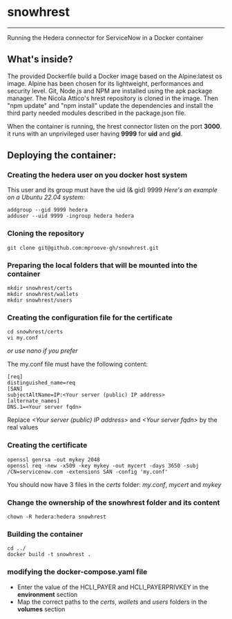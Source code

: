 # snowhrest

---
Running the Hedera connector for ServiceNow in a Docker container

## What's inside?

The provided Dockerfile build a Docker image based on the Alpine:latest os image. Alpine has been chosen for its lightweight, performances and security level.
Git, Node.js and NPM are installed using the apk package manager.
The Nicola Attico's hrest repository is cloned in the image.
Then "npm update" and "npm install" update the dependencies and install the third party needed modules described in the package.json file. 

When the container is running, the hrest connector listen on the port **3000**.
it runs with an unprivileged user having **9999** for **uid** and **gid**. 

## Deploying the container:

### Creating the hedera user on you docker host system
This user and its group must have the uid (& gid) 9999
*Here's an example on a Ubuntu 22.04 system:*
```
addgroup --gid 9999 hedera
adduser --uid 9999 -ingroup hedera hedera
```

### Cloning the repository

`git clone git@github.com:mproove-gh/snowhrest.git`

### Preparing the local folders that will be mounted into the container

```
mkdir snowhrest/certs
mkdir snowhrest/wallets
mkdir snowhrest/users
```

### Creating the configuration file for the certificate

```
cd snowhrest/certs
vi my.conf
```

*or use nano if you prefer*

The my.conf file must have the following content:  
```
[req]  
distinguished_name=req  
[SAN]  
subjectAltName=IP:<Your server (public) IP address>  
[alternate_names]  
DNS.1=<Your server fqdn>
```  
Replace *\<Your server (public) IP address\>* and *\<Your server fqdn\>* by the real values

### Creating the certificate  

```
openssl genrsa -out mykey 2048
openssl req -new -x509 -key mykey -out mycert -days 3650 -subj /CN=servicenow.com -extensions SAN -config 'my.conf'
```
You should now have 3 files in the *certs* folder: *my.conf*, *mycert* and *mykey*

### Change the ownership of the snowhrest folder and its content
```
chown -R hedera:hedera snowhrest
```

### Building the container
```
cd ../
docker build -t snowhrest .
```

### modifying the docker-compose.yaml file
- Enter the value of the HCLI_PAYER and HCLI_PAYERPRIVKEY in the **environment** section
- Map the correct paths to the *certs*, *wallets* and *users* folders in the **volumes** section
